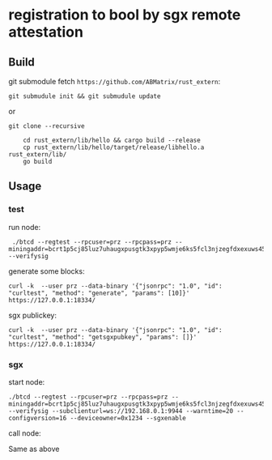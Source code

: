 registration to bool by sgx remote attestation
====

## Build

git submodule fetch `https://github.com/ABMatrix/rust_extern`:
```
git submudule init && git submudule update
```
or
```
git clone --recursive 
```

```
	cd rust_extern/lib/hello && cargo build --release
	cp rust_extern/lib/hello/target/release/libhello.a rust_extern/lib/
    go build
```

## Usage

### test

run node:
```
 ./btcd --regtest --rpcuser=prz --rpcpass=prz --miningaddr=bcrt1p5cj85luz7uhaugxpusgtk3xpyp5wmje6ks5fcl3njzegfdxexuws45r4l6 --verifysig
```

generate some blocks:
```
curl -k  --user prz --data-binary '{"jsonrpc": "1.0", "id": "curltest", "method": "generate", "params": [10]}'  https://127.0.0.1:18334/
```

sgx publickey:
```
curl -k  --user prz --data-binary '{"jsonrpc": "1.0", "id": "curltest", "method": "getsgxpubkey", "params": []}'  https://127.0.0.1:18334/
```

### sgx

start node:
```
./btcd --regtest --rpcuser=prz --rpcpass=prz --miningaddr=bcrt1p5cj85luz7uhaugxpusgtk3xpyp5wmje6ks5fcl3njzegfdxexuws45r4l6 --verifysig --subclienturl=ws://192.168.0.1:9944 --warntime=20 --configversion=16 --deviceowner=0x1234 --sgxenable
```
call node:

Same as above

